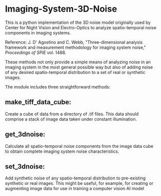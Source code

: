 # Imaging-System-3D-Noise
This is a python implementation of the 3D noise model originally used by Center for Night Vision and Electro-Optics to analyze spatio-temporal noise components in imaging systems.

Reference: J. D' Agostino and C. Webb, "Three-dimensional analysis framework and measurement methodology for imaging system noise," *Proceedings of SPIE* vol. 1488.

These methods not only provide a simple means of analyzing noise in an imaging system in the most general possible way but also of adding noise of any desired spatio-temporal distribution to a set of real or synthetic images.

The module includes three straightforward methods:

## make_tiff_data_cube:
Create a cube of data from a directory of .tif files. This data should comprise a stack of image data taken under constant illumination.

## get_3dnoise:
Calculate all spatio-temporal noise components from the image data cube to obtain complete imaging system noise characteristics.

## set_3dnoise:
Add synthetic noise of any spatio-temporal distribution to pre-existing synthetic or real images. This might be useful, for example, for creating or augmenting image data for use in training a computer vision AI model
